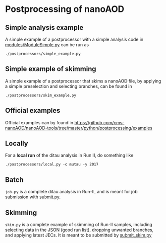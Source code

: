 # Postprocessing of nanoAOD

## Simple analysis example

A simple example of a postprocessor with a simple analysis code in [modules/ModuleSimple.py](modules/ModuleSimple.py) can be run as
```
./postprocessors/simple_example.py
```


## Simple example of skimming

A simple example of a postprocessor that skims a nanoAOD file, by applying a simple preselection and selecting branches, can be found in
```
./postprocessors/skim_example.py
```


## Official examples

Official examples can by found in <https://github.com/cms-nanoAOD/nanoAOD-tools/tree/master/python/postprocessing/examples>


## Locally
For a **local run** of the ditau analysis in Run II, do something like
```
./postprocessors/local.py -c mutau -y 2017
```


## Batch

`job.py` is a complete ditau analysis in Run-II, and is meant for job submission with [submit.py](../submit.py).


## Skimming

`skim.py` is a complete example of skimming of Run-II samples, including selecting data in the JSON (good run list), dropping unwanted branches, and applying latest JECs. It is meant to be submitted by [submit_skim.py](../submit_skim.py)

